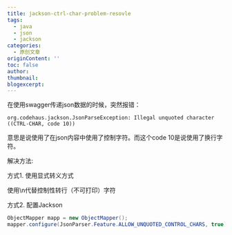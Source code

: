 ```yaml
---
title: jackson-ctrl-char-problem-resovle
tags:
  - java
  - json
  - jackson
categories:
  - 原创文章
originContent: ''
toc: false
author:
thumbnail:
blogexcerpt:
---
```


在使用swagger传递json数据的时候，突然报错：
```
org.codehaus.jackson.JsonParseException: Illegal unquoted character ((CTRL-CHAR, code 10))
```
意思是说使用了在json内容中使用了控制字符。而这个code 10是说使用了换行字符。

解决方法:

方式1. 使用显式转义方式

使用\n代替控制性转行（不可打印）字符

方式2. 配置Jackson
```java
ObjectMapper mapp = new ObjectMapper();
mapper.configure(JsonParser.Feature.ALLOW_UNQUOTED_CONTROL_CHARS, true);

```

